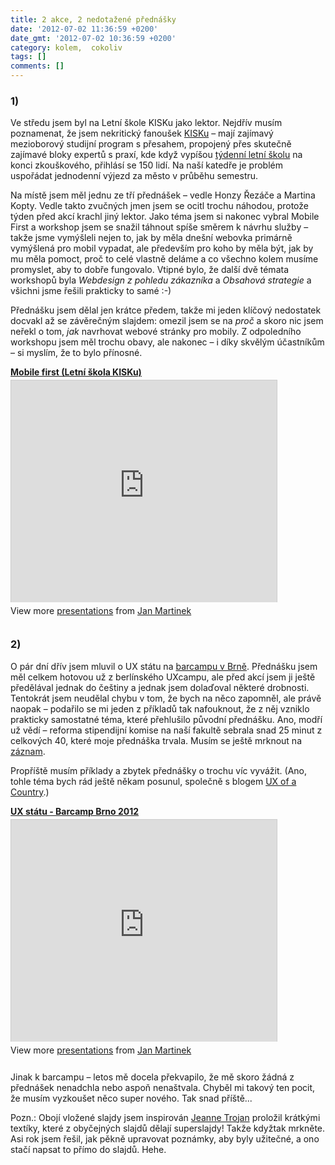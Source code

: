 ```yaml
---
title: 2 akce, 2 nedotažené přednášky
date: '2012-07-02 11:36:59 +0200'
date_gmt: '2012-07-02 10:36:59 +0200'
category: kolem,  cokoliv
tags: []
comments: []
---
```

<h3>1)</h3>
<p>Ve středu jsem byl na Letní škole KISKu jako lektor. Nejdřív musím poznamenat, že jsem nekritický fanoušek <a href="http://kisk.phil.muni.cz/">KISKu</a> – mají zajímavý mezioborový studijní program s přesahem, propojený přes skutečně zajímavé bloky expertů s praxí, kde když vypíšou <a href="http://kisk.phil.muni.cz/letni-skola-mistrovske-kurzy-2012">týdenní letní školu</a> na konci zkouškového, přihlásí se 150 lidí. Na naší katedře je problém uspořádat jednodenní výjezd za město v průběhu semestru.</p>
<p>Na místě jsem měl jednu ze tří přednášek – vedle Honzy Řezáče a Martina Kopty. Vedle takto zvučných jmen jsem se ocitl trochu náhodou, protože týden před akcí krachl jiný lektor. Jako téma jsem si nakonec vybral Mobile First a workshop jsem se snažil táhnout spíše směrem k návrhu služby – takže jsme vymýšleli nejen to, jak by měla dnešní webovka primárně vymýšlená pro mobil vypadat, ale především pro koho by měla být, jak by mu měla pomoct, proč to celé vlastně deláme a co všechno kolem musíme promyslet, aby to dobře fungovalo. Vtipné bylo, že další dvě témata workshopů byla <em>Webdesign z pohledu zákazníka</em> a <em>Obsahová strategie</em> a všichni jsme řešili prakticky to samé :-)</p>
<p>Přednášku jsem dělal jen krátce předem, takže mi jeden klíčový nedostatek docvakl až se závěrečným slajdem: omezil jsem se na <em>proč</em> a skoro nic jsem neřekl o tom, <em>jak</em> navrhovat webové stránky pro mobily. Z odpoledního workshopu jsem měl trochu obavy, ale nakonec – i díky skvělým účastníkům – si myslím, že to bylo přínosné.</p>
<div style="width:425px" id="__ss_13509623"> <strong style="display:block;margin:12px 0 4px"><a href="http://www.slideshare.net/janmartinek/mobile-first-letn-kola-kisku" title="Mobile first (Letní škola KISKu)" target="_blank">Mobile first (Letní škola KISKu)</a></strong> <iframe src="http://www.slideshare.net/slideshow/embed_code/13509623" width="425" height="355" frameborder="0" marginwidth="0" marginheight="0" scrolling="no" style="border:1px solid #CCC;border-width:1px 1px 0" allowfullscreen></iframe>
<div style="padding:5px 0 12px"> View more <a href="http://www.slideshare.net/" target="_blank">presentations</a> from <a href="http://www.slideshare.net/janmartinek" target="_blank">Jan Martinek</a> </div>
</p></div>
<h3>2)</h3>
<p>O pár dní dřív jsem mluvil o UX státu na <a href="http://www.barcampbrno.cz/">barcampu v Brně</a>. Přednášku jsem měl celkem hotovou už z berlínského UXcampu, ale před akcí jsem ji ještě předělával jednak do češtiny a jednak jsem dolaďoval některé drobnosti. Tentokrát jsem neudělal chybu v tom, že bych na něco zapomněl, ale právě naopak – podařilo se mi jeden z příkladů tak nafouknout, že z něj vzniklo prakticky samostatné téma, které přehlušilo původní přednášku. Ano, modří už vědí – reforma stipendijní komise na naší fakultě sebrala snad 25 minut z celkových 40, které moje přednáška trvala. Musím se ještě mrknout na <a href="http://www.superlectures.com/barcampbrno2012/lecture.php?lang=cz&id=9">záznam</a>.</p>
<p>Propříště musím příklady a zbytek přednášky o trochu víc vyvážit. (Ano, tohle téma bych rád ještě někam posunul, společně s blogem <a href="http://ux-of-a-country.tumblr.com/">UX of a Country</a>.)</p>
<div style="width:425px" id="__ss_13509594"> <strong style="display:block;margin:12px 0 4px"><a href="http://www.slideshare.net/janmartinek/ux-sttu-barcamp-brno-2012" title="UX státu - Barcamp Brno 2012" target="_blank">UX státu - Barcamp Brno 2012</a></strong> <iframe src="http://www.slideshare.net/slideshow/embed_code/13509594" width="425" height="355" frameborder="0" marginwidth="0" marginheight="0" scrolling="no" style="border:1px solid #CCC;border-width:1px 1px 0" allowfullscreen></iframe>
<div style="padding:5px 0 12px"> View more <a href="http://www.slideshare.net/" target="_blank">presentations</a> from <a href="http://www.slideshare.net/janmartinek" target="_blank">Jan Martinek</a> </div>
</p></div>
<p>Jinak k barcampu – letos mě docela překvapilo, že mě skoro žádná z přednášek nenadchla nebo aspoň nenaštvala. Chyběl mi takový ten pocit, že musím vyzkoušet něco super nového. Tak snad příště...</p>
<p>Pozn.: Obojí vložené slajdy jsem inspirován <a href="http://twitter.com/jmtcz">Jeanne Trojan</a> proložil krátkými textíky, které z obyčejných slajdů dělají superslajdy! Takže kdyžtak mrkněte. Asi rok jsem řešil, jak pěkně upravovat poznámky, aby byly užitečné, a ono stačí napsat to přímo do slajdů. Hehe.</p>
